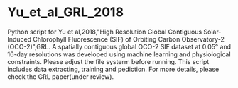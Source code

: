 # Yu_et_al_GRL_2018
Python script for Yu et al,2018,"High Resolution Global Contiguous Solar-Induced Chlorophyll Fluorescence (SIF) of Orbiting Carbon Observatory-2 (OCO-2)",GRL.
A spatially contiguous global OCO-2 SIF dataset at 0.05° and 16-day resolutions was developed using machine learning and physiological constraints.
Please adjust the file systerm before running.
This script includes data extracting, training and pediction.
For more details, please check the GRL paper(under review).
